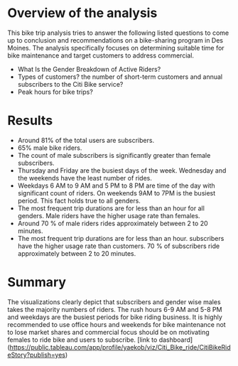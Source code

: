 # Overview of the analysis

This bike trip analysis tries to answer the following listed questions to come up to conclusion and recommendations
on a bike-sharing program in Des Moines. The analysis specifically focuses on determining suitable time for bike
maintenance and target customers to address commercial.

* What Is the Gender Breakdown of Active Riders?
* Types of customers? the number of short-term customers and annual subscribers to the Citi Bike service?
* Peak hours for bike trips? 
   

# Results

* Around 81% of the total users are subscribers.
* 65% male bike riders.
* The count of male subscribers is significantly greater than female subscribers.
* Thursday and Friday are the busiest days of the week. Wednesday and the weekends have the least number of rides.
* Weekdays 6 AM to 9 AM and 5 PM to 8 PM are time of the day with significant count of riders. On weekends 9AM to 7PM is the busiest period. 
  This fact holds true to all genders.
* The most frequent trip durations are for less than an hour for all genders. Male riders have the higher usage rate than females. 
* Around 70 % of male riders rides approximately between 2 to 20 minutes. 
* The most frequent trip durations are for less than an hour. subscribers have the higher usage rate than customers. 70 % of subscribers ride approximately between 2 to 20 minutes. 

# Summary

The visualizations clearly depict that subscribers and gender wise males takes the majority numbers of riders.
The rush hours 6-9 AM and 5-8 PM and weekdays are the busiest periods for bike riding business. It is highly recommended to
use office hours and weekends for bike maintenance not to lose market shares and commercial focus should be on motivating
females to ride bike and users to subscribe.
[link to dashboard] (https://public.tableau.com/app/profile/yaekob/viz/Citi_Bike_ride/CitiBikeRideStory?publish=yes)
